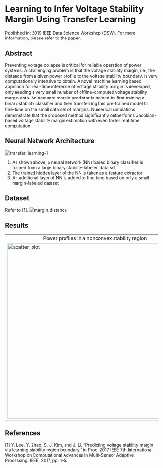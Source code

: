 # Learning to Infer Voltage Stability Margin Using Transfer Learning
Published in: 2019 IEEE Data Science Workshop (DSW). For more information, please refer to the paper.

## Abstract
Preventing voltage collapse is critical for reliable operation of power systems. A challenging problem is that the voltage stability margin, i.e., the distance from a given power proﬁle to the voltage stability boundary, is very computationally intensive to obtain. A novel machine learning based approach for real-time inference of voltage stability margin is developed, only needing a very small number of ofﬂine-computed voltage stability margin data. An accurate margin predictor is trained by ﬁrst training a binary stability classiﬁer and then transferring this pre-trained model to ﬁne-tune on the small data set of margins. Numerical simulations demonstrate that the proposed method signiﬁcantly outperforms Jacobian-based voltage stability margin estimation with even faster real-time computation.

## Neural Network Architecture
![transfer_learning-1](https://user-images.githubusercontent.com/67979833/87365130-708d2380-c543-11ea-85fc-a57aff6357e2.png)
1. As shown above, a neural network (NN) based binary classifier is trained from a large binary stability-labeled data set
2. The trained hidden layer of the NN is taken as a feature extractor
3. An additional layer of NN is added to fine tune based on only a small margin-labeled dataset


## Dataset
Refer to [1].
![margin_distance](https://user-images.githubusercontent.com/67979833/87362685-52242980-c53d-11ea-9d2f-32f95bfa926e.jpg)

## Results
<table align='center'>
<tr align='center'>
<td> Power profiles in a nonconvex stability region </td>
<td> Sampling method </td>
</tr>
<tr>
<td><img width="576" alt="scatter_plot" src="https://user-images.githubusercontent.com/67979833/87362688-53555680-c53d-11ea-8718-9d265b8195cd.jpg">
<td><img width="576" alt="scatter_plot_Jacobian" src="https://user-images.githubusercontent.com/67979833/87362687-53555680-c53d-11ea-9825-58e18d83bf46.jpg">
</tr>
</table>


## References
[1] Y. Lee, Y. Zhao, S.-J. Kim, and J. Li, “Predicting voltage stability margin via learning stability region boundary,” in Proc. 2017 IEEE 7th International Workshop on Computational Advances in Multi-Sensor Adaptive Processing. IEEE, 2017, pp. 1–5.
